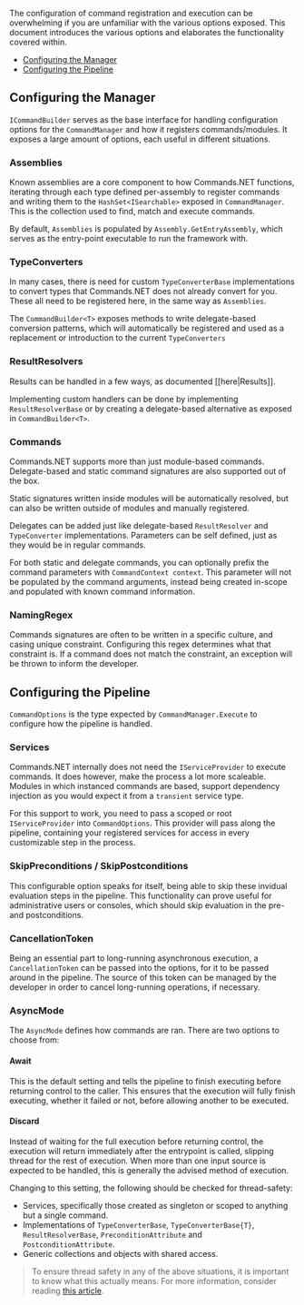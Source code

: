 The configuration of command registration and execution can be overwhelming if you are unfamiliar with the various options exposed. 
This document introduces the various options and elaborates the functionality covered within.

- [Configuring the Manager](#configuring-the-manager)
- [Configuring the Pipeline](#configuring-the-pipeline)

## Configuring the Manager

`ICommandBuilder` serves as the base interface for handling configuration options for the `CommandManager` and how it registers commands/modules. 
It exposes a large amount of options, each useful in different situations.

### Assemblies 

Known assemblies are a core component to how Commands.NET functions, iterating through each type defined per-assembly to register commands and writing them to the `HashSet<ISearchable>` exposed in `CommandManager`. 
This is the collection used to find, match and execute commands.

By default, `Assemblies` is populated by `Assembly.GetEntryAssembly`, which serves as the entry-point executable to run the framework with.

### TypeConverters

In many cases, there is need for custom `TypeConverterBase` implementations to convert types that Commands.NET does not already convert for you. 
These all need to be registered here, in the same way as `Assemblies`.

The `CommandBuilder<T>` exposes methods to write delegate-based conversion patterns, which will automatically be registered and used as a replacement or introduction to the current `TypeConverters`

### ResultResolvers

Results can be handled in a few ways, as documented [[here|Results]]. 

Implementing custom handlers can be done by implementing `ResultResolverBase` or by creating a delegate-based alternative as exposed in `CommandBuilder<T>`.

### Commands

Commands.NET supports more than just module-based commands. 
Delegate-based and static command signatures are also supported out of the box. 

Static signatures written inside modules will be automatically resolved, but can also be written outside of modules and manually registered.

Delegates can be added just like delegate-based `ResultResolver` and `TypeConverter` implementations. Parameters can be self defined, just as they would be in regular commands.

For both static and delegate commands, you can optionally prefix the command parameters with `CommandContext context`. 
This parameter will not be populated by the command arguments, instead being created in-scope and populated with known command information.

### NamingRegex

Commands signatures are often to be written in a specific culture, and casing unique constraint. Configuring this regex determines what that constraint is. 
If a command does not match the constraint, an exception will be thrown to inform the developer.

## Configuring the Pipeline

`CommandOptions` is the type expected by `CommandManager.Execute` to configure how the pipeline is handled.

### Services

Commands.NET internally does not need the `IServiceProvider` to execute commands. It does however, make the process a lot more scaleable. 
Modules in which instanced commands are based, support dependency injection as you would expect it from a `transient` service type. 

For this support to work, you need to pass a scoped or root `IServiceProvider` into `CommandOptions`. 
This provider will pass along the pipeline, containing your registered services for access in every customizable step in the process.

### SkipPreconditions / SkipPostconditions

This configurable option speaks for itself, being able to skip these invidual evaluation steps in the pipeline. 
This functionality can prove useful for administrative users or consoles, which should skip evaluation in the pre- and postconditions.

### CancellationToken

Being an essential part to long-running asynchronous execution, a `CancellationToken` can be passed into the options, for it to be passed around in the pipeline. 
The source of this token can be managed by the developer in order to cancel long-running operations, if necessary.

### AsyncMode

The `AsyncMode` defines how commands are ran. There are two options to choose from:

#### Await 

This is the default setting and tells the pipeline to finish executing before returning control to the caller. 
This ensures that the execution will fully finish executing, whether it failed or not, before allowing another to be executed.

#### Discard

Instead of waiting for the full execution before returning control, the execution will return immediately after the entrypoint is called, slipping thread for the rest of execution. 
When more than one input source is expected to be handled, this is generally the advised method of execution. 

Changing to this setting, the following should be checked for thread-safety:

- Services, specifically those created as singleton or scoped to anything but a single command.
- Implementations of `TypeConverterBase`, `TypeConverterBase{T}`, `ResultResolverBase`, `PreconditionAttribute` and `PostconditionAttribute`.
- Generic collections and objects with shared access.

> To ensure thread safety in any of the above situations, it is important to know what this actually means. 
> For more information, consider reading [this article](https://learn.microsoft.com/en-us/dotnet/standard/threading/managed-threading-best-practices).
